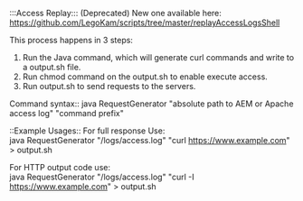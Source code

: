 :::Access Replay::: (Deprecated)
New one available here: https://github.com/LegoKam/scripts/tree/master/replayAccessLogsShell

This process happens in 3 steps:
1. Run the Java command, which will generate curl commands and write to a output.sh file.
2. Run chmod command on the output.sh to enable execute access.
3. Run output.sh to send requests to the servers.


Command syntax:: java RequestGenerator "absolute path to AEM or Apache access log" "command prefix"


::Example Usages::
For full response Use:  
java RequestGenerator "/logs/access.log" "curl https://www.example.com" > output.sh

For HTTP output code use:  
java RequestGenerator "/logs/access.log" "curl -I https://www.example.com" > output.sh

